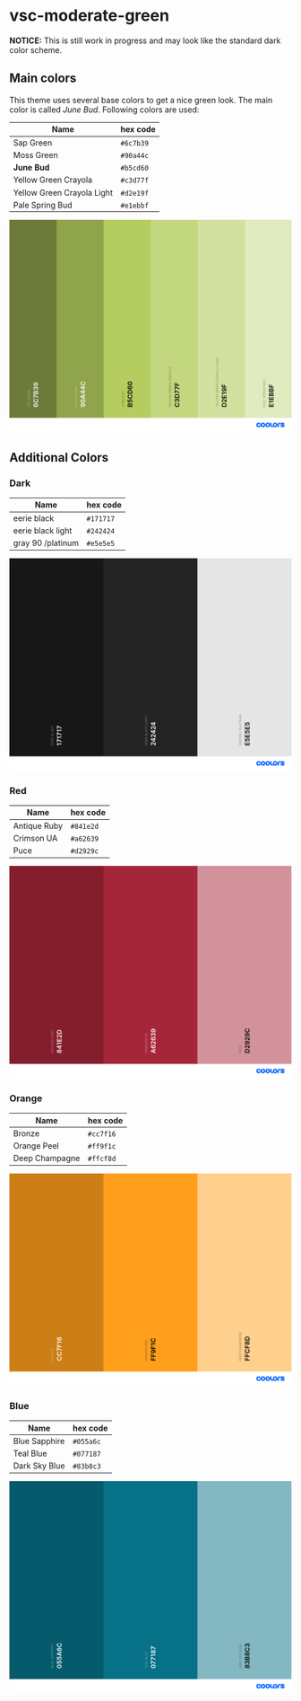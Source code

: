 # vsc-moderate-green

**NOTICE:** This is still work in progress and may look like the standard dark color scheme.

## Main colors

This theme uses several base colors to get a nice green look. The main color is called _June Bud_. Following colors are used:

| Name                          | hex code   |
|-------------------------------|------------|
| Sap Green                     | `#6c7b39`  |
| Moss Green                    | `#90a44c`  |
| **June Bud**                  | `#b5cd60`  |
| Yellow Green Crayola          | `#c3d77f`  |
| Yellow Green Crayola Light    | `#d2e19f`  |
| Pale Spring Bud               | `#e1ebbf`  |

![moderate-green](res/moderate-green.png)

## Additional Colors

### Dark

| Name              | hex code   |
|-------------------|------------|
| eerie black       | `#171717`  |
| eerie black light | `#242424`  |
| gray 90 /platinum | `#e5e5e5`  |

![Dark](res/dark.png)

### Red

| Name              | hex code   |
|-------------------|------------|
| Antique Ruby      | `#841e2d`  |
| Crimson UA        | `#a62639`  |
| Puce              | `#d2929c`  |

![Red](res/red.png)

### Orange

| Name              | hex code   |
|-------------------|------------|
| Bronze            | `#cc7f16`  |
| Orange Peel       | `#ff9f1c`  |
| Deep Champagne    | `#ffcf8d`  |

![Orange](res/orange.png)

### Blue

| Name              | hex code   |
|-------------------|------------|
| Blue Sapphire     | `#055a6c`  |
| Teal Blue         | `#077187`  |
| Dark Sky Blue     | `#83b8c3`  | 

![Blue](res/blue.png)
